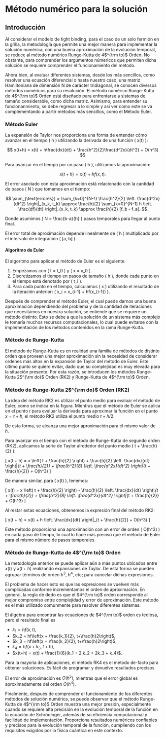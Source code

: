 # Método numérico para la solución 

## Introducción 

Al considerar el modelo de tight binding, para el caso de un solo fermión en la grilla, la metodologı́a que permite una mejor manera para implementar la solución numérica, con una buena aproximación de la evolución temporal, se reduce al método numérico Runge-Kutta de 4$^{\rm to}$ Orden. No obstante, para comprender los argumentos númericos que permiten dicha solución se requiere comprender el funcionamiento del método.  

Ahora bien, al evaluar diferentes sistemas, desde los más sencillos, como resolver una ecuación diferencial o hasta nuestro caso, una matriz Hamiltoniana de dimensión N de carácter tridiagonal, se conocen diversos métodos numéricos para su resolución. El método numérico Runge-Kutta de 4$^{\rm to}$ Orden está diseñado para enfrentarse a sistemas de tamaño considerable, como dicha matriz. Asimismo, para entender su funcionanmiento, se debe regresar a lo simple y así ver como este se va complementando a partir métodos más sencillos, como el Método Euler. 

### Método Euler 

La expansión de Taylor nos proporciona una forma de entender cómo avanzar en el tiempo \( h \) utilizando la derivada de una función \( x(t) \):

$$ x(t+h) = x(t) + h\frac{dx}{dt} + \frac{h^2}{2}\frac{d^2x}{dt^2} + O(h^3) $$

Para avanzar en el tiempo por un paso \( h \), utilizamos la aproximación:

$$ x(t + h) = x(t) + hf(x,t). $$

El error asociado con esta aproximación está relacionado con la cantidad de pasos \( N \) que tomamos en el tiempo:

$$ \sum_{\text{errores}} = \sum_{k=0}^{N-1} \frac{h^2}{2} \left. \frac{d^2x}{dt^2} \right|_{x_k, t_k} \approx \frac{h}{2} \sum_{k=0}^{N-1} h \left. \frac{df}{dt} \right|_{x_k, t_k} \approx \frac{h}{2} [f_b - f_a]. $$

Donde asumimos \( N = \frac{b-a}{h} \) pasos temporales para llegar al punto final.

El error total de aproximación depende linealmente de \( h \) multiplicado por el intervalo de integración \( [a, b] \).

#### Algoritmo de Euler

El algoritmo para aplicar el método de Euler es el siguiente:

1. Empezamos con \( t = t_0 \) y \( x = x_0 \).
2. Discretizamos el tiempo en pasos de tamaño \( h \), donde cada punto en el tiempo está denotado por \( t_i \).
3. Para cada punto en el tiempo, calculamos \( x \) utilizando el resultado de la iteración anterior: \( x_i = x_{i-1} + hf(x_{i-1}) \).

Después de comprender el método Euler, el cual puede darnos una buena aproximación dependiendo del problema y de la cantidad de iteraciones que necesitamos en nuestra solución, se entiende que se requiere un método distinto. Esto se debe a que la solución de un sistema más complejo le tomaría muchos recursos computacionales, lo cual puede evitarse con la implementación de los métodos contenidos en la rama Runge-Kutta. 

### Método de Runge-Kutta

El método de Runge-Kutta es en realidad una familia de métodos de distinto orden que proveen una mejor aproximación sin la necesidad de considerar ordenes más altos en la expansión de Taylor del método de Euler. Este último punto se quiere evitar, dado que su complejidad es muy elevada para la situación presente. Por esta razón, se introducen los métodos Runge-Kutta 2$^{\rm do}$ Orden (RK2) y Runge-Kutta de 4$^{\rm to}$ Orden. 

### Método de Runge-Kutta 2$^{\rm do}$ Orden (RK2)

La idea del método RK2 es utilizar el punto medio para evaluar el método de Euler, como se indica en la figura. Mientras que el método de Euler se aplica en el punto $t$ para evaluar la derivada para aproximar la función en el punto $x = t + h$, el método RK2 utiliza el punto medio $t + h/2$. 

De esta forma, se alcanza una mejor aproximación para el mismo valor de $h$.

Para avanzar en el tiempo con el método de Runge-Kutta de segundo orden (RK2), aplicamos la serie de Taylor alrededor del punto medio \( t + \frac{h}{2} \):

\[ x(t + h) = x \left( t + \frac{h}{2} \right) + \frac{h}{2} \left. \frac{dx}{dt} \right|_{t + \frac{h}{2}} + \frac{h^2}{8} \left. \frac{d^2x}{dt^2} \right|_{t + \frac{h}{2}} + O(h^3) \]

De manera similar, para \( x(t) \), tenemos:

\[ x(t) = x \left( t + \frac{h}{2} \right) - \frac{h}{2} \left. \frac{dx}{dt} \right|_{t + \frac{h}{2}} + \frac{h^2}{8} \left. \frac{d^2x}{dt^2} \right|_{t + \frac{h}{2}} + O(h^3) \]

Al restar estas ecuaciones, obtenemos la expresión final del método RK2:

\[ x(t + h) = x(t) + h \left. \frac{dx}{dt} \right|_{t + \frac{h}{2}} + O(h^3) \]

Este método proporciona una aproximación con un error de orden \( O(h^3) \) en cada paso de tiempo, lo cual lo hace más preciso que el método de Euler para el mismo número de pasos temporales.

### Método de Runge-Kutta de 4$^{\rm to}$ Orden

La metodología anterior se puede aplicar aún a más puntos ubicados entre $x(t)$ y $x(t + h)$ realizando expansiones de Taylor. De esta forma se pueden agrupar términos de orden $h^3$, $h^4$, etc; para cancelar dichas expresiones. 

El problema de hacer esto es que las expresiones se vuelven más complicadas conforme incrementamos el orden de aproximación. En general, la regla de dedo es que el $4^{\rm to}$ orden corresponde al mejor compromiso entre complejidad y error de aproximación. Este método es el más utilizado comunmente para resolver diferentes sistemas.  

El álgebra para encontrar las ecuaciones de $4^{\rm to}$ orden es tediosa, pero el resultado final es
* $k_1 = hf(x, t)$,
* $k_2 = hf\left(x + \frac{k_1}{2}, t+\frac{h}2\right)$,
* $k_3 = hf\left(x + \frac{k_2}{2}, t+\frac{h}2\right)$,
* $k_4 = hf\left(x + k_3, t + h \right)$,
* $x(t+h) = x(t) + \frac{1}{6}(k_1 + 2 k_2 + 2k_3 + k_4)$.

Para la mayoría de aplicaciones, el método RK4 es el método de-facto para obtener soluciones. Es fácil de programar y devuelve resultados precisos. 

El error de aproximación es $O(h^5)$, mientras que el error global es aproximadamente del orden $O(h^4)$.

Finalmente, después de comprender el funcionamiento de los diferentes métodos de solución numérica, se puede observar que el método Runge-Kutta de 4$^{\rm to}$ Orden muestra una mejor presión, especialmente cuando se requiere alta precisión en la evolución temporal de la función en la ecuación de Schrödinger, además de su eficiencia computacional y facilidad de implementación. Proporciona resultados numéricos confiables y precisos para la evolución temporal de la función, cumpliendo con los requisitos exigidos por la física cuántica en este contexto.

